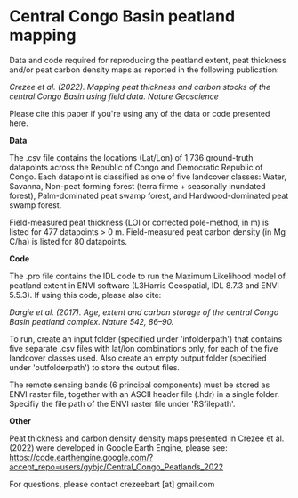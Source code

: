 # Central Congo Basin peatland mapping

Data and code required for reproducing the peatland extent, peat thickness and/or peat carbon density maps as reported in the following publication:

*Crezee et al. (2022). Mapping peat thickness and carbon stocks of the central Congo Basin using field data. Nature Geoscience*

Please cite this paper if you're using any of the data or code presented here.

**Data**

The .csv file contains the locations (Lat/Lon) of 1,736 ground-truth datapoints across the Republic of Congo and Democratic Republic of Congo. 
Each datapoint is classified as one of five landcover classes: 
Water, Savanna, Non-peat forming forest (terra firme + seasonally inundated forest), Palm-dominated peat swamp forest, and Hardwood-dominated peat swamp forest.

Field-measured peat thickness (LOI or corrected pole-method, in m) is listed for 477 datapoints > 0 m. 
Field-measured peat carbon density (in Mg C/ha) is listed for 80 datapoints.

**Code**

The .pro file contains the IDL code to run the Maximum Likelihood model of peatland extent in ENVI software (L3Harris Geospatial, IDL 8.7.3 and ENVI 5.5.3). If using this code, please also cite: 

*Dargie et al. (2017). Age, extent and carbon storage of the central Congo Basin peatland complex. Nature 542, 86–90.*

To run, create an input folder (specified under 'infolderpath') that contains five separate .csv files with lat/lon combinations only, for each of the five landcover classes used. Also create an empty output folder (specified under 'outfolderpath') to store the output files.

The remote sensing bands (6 principal components) must be stored as ENVI raster file, together with an ASCII header file (.hdr) in a single folder. Specifiy the file path of the ENVI raster file under 'RSfilepath'.

**Other**

Peat thickness and carbon density density maps presented in Crezee et al. (2022) were developed in Google Earth Engine, please see: 
https://code.earthengine.google.com/?accept_repo=users/gybjc/Central_Congo_Peatlands_2022

For questions, please contact crezeebart [at] gmail.com
